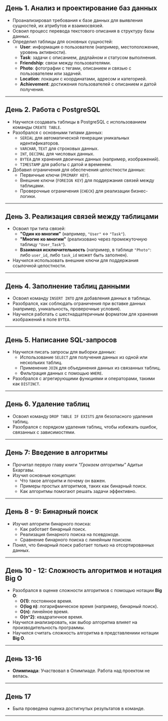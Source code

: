 ## День 1. Анализ и проектирование баз данных
- Проанализировал требования к базе данных для выявления сущностей, их атрибутов и взаимосвязей.
- Освоил процесс перевода текстового описания в структуру базы данных.
- Определил таблицы для основных сущностей:
  - **User**: информация о пользователе (например, местоположение, уровень активности).
  - **Task**: задачи с описанием, дедлайном и статусом выполнения.
  - **Friendship**: связи между пользователями.
  - **Photo**: фотографии с тегами, описанием и связью с пользователем или задачей.
  - **Location**: локации с координатами, адресом и категорией.
  - **Achievement**: достижения пользователей с описанием и датой получения.

---

## День 2. Работа с PostgreSQL
- Научился создавать таблицы в PostgreSQL с использованием команды `CREATE TABLE`.
- Разобрался с основными типами данных:
  - `SERIAL` для автоматической генерации уникальных идентификаторов.
  - `VARCHAR`, `TEXT` для строковых данных.
  - `INT`, `DECIMAL` для числовых данных.
  - `BYTEA` для хранения двоичных данных (например, изображений).
  - `TIMESTAMP` для работы с датой и временем.
- Добавил ограничения для обеспечения целостности данных:
  - Первичные ключи (`PRIMARY KEY`).
  - Внешние ключи (`FOREIGN KEY`) для поддержания связей между таблицами.
  - Проверочные ограничения (`CHECK`) для реализации бизнес-логики.

---

## День 3. Реализация связей между таблицами
- Освоил три типа связей:
  - **"Один ко многим"** (например, `"User"` ↔ `"Task"`).
  - **"Многие ко многим"** (реализовано через промежуточную таблицу `"User_Task"`).
  - **Взаимная исключительность** (например, в таблице `"Photo"`: либо `user_id`, либо `task_id` может быть заполнен).
- Научился использовать внешние ключи для поддержания ссылочной целостности.

---

## День 4. Заполнение таблиц данными
- Освоил команду `INSERT INTO` для добавления данных в таблицы.
- Разобрался, как соблюдать ограничения при вставке данных (например, уникальность, проверочные условия).
- Научился работать с шестнадцатеричным форматом для хранения изображений в поле `BYTEA`.

---

## День 5. Написание SQL-запросов
- Научился писать запросы для выборки данных:
  - Использование `SELECT` для получения данных из одной или нескольких таблиц.
  - Применение `JOIN` для объединения данных из связанных таблиц.
  - Фильтрация данных с помощью `WHERE`.
- Разобрался с агрегирующими функциями и операторами, такими как `DISTINCT`.

---

## День 6. Удаление таблиц
- Освоил команду `DROP TABLE IF EXISTS` для безопасного удаления таблиц.
- Разобрался с порядком удаления таблиц, чтобы избежать ошибок, связанных с зависимостями.

---

## День 7: Введение в алгоритмы
- Прочитал первую главу книги *"Грокаем алгоритмы"* Адитьи Бхаргавы.
- Изучил основные концепции:
  - Что такое алгоритм и почему он важен.
  - Примеры простых алгоритмов, таких как бинарный поиск.
  - Как алгоритмы помогают решать задачи эффективно.

---

## День 8 - 9: Бинарный поиск
- Изучил алгоритм бинарного поиска:
  - Как работает бинарный поиск.
  - Реализация бинарного поиска на псевдокоде.
  - Сравнение бинарного поиска с линейным поиском.
- Понял, что бинарный поиск работает только на отсортированных данных.

---

## День 10 - 12: Сложность алгоритмов и нотация Big O
- Разобрался в оценке сложности алгоритмов с помощью нотации **Big O**:
  - **O(1)**: постоянное время.
  - **O(log n)**: логарифмическое время (например, бинарный поиск).
  - **O(n)**: линейное время.
  - **O(n^2)**: квадратичное время.
- Научился анализировать, как выбор алгоритма влияет на производительность программы.
- Научился считать сложность алгоритма в представлениии нотации **Big O**.

---

## День 13-16
- **Олимпиада**: Участвовал в Олимпиаде. Работа над проектом не велась.

---

## День 17
- Была проведена оценка достигнутых результатов в команде.

---
